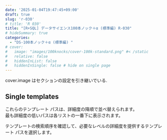 ```yaml
---
date: '2025-01-04T19:47:45+09:00'
draft: true
slug: 'r-030'
# title: 'R 030'
title: "[R+SQL] データサイエンス100本ノック＋α (標準編) R-030"
# hideSummary: true
categories: 
  - "DS-100本ノック＋α (標準編) "
# cover:
#   image: "images/100knocks/cover-100k-standard.png" #< /static
#   relative: false
#   hiddenInList: false
#   hiddenInSingle: false # hide on single page
---
```


cover.image はセクションの設定を引き継いでいる.

<!--more-->

## Single templates

これらのテンプレート パスは、詳細度の降順で並べ替えられます。  
最も詳細度の低いパスは各リストの一番下に表示されます。

テンプレートの検索順序を確認して、必要なレベルの詳細度を提供するテンプレート パスを選択します。
